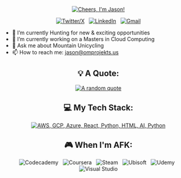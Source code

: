<div align="center">

[![Cheers, I'm Jason!](assets/header.gif)](https://github.com/OldManProjekts)

[![Twitter/X](https://skillicons.dev/icons?i=discord)](https://discordapp.com/users/228172059623030785) &nbsp;
[![LinkedIn](https://skillicons.dev/icons?i=linkedin)](https://www.linkedin.com/in/jason-dominic-pmp-lssbb/) &nbsp;
[![Gmail](https://skillicons.dev/icons?i=gmail)](mailto:jadomini@gmail.com?subject=Cheers%20Jason,%20From%20Github)

</div>

- 🔭 I’m currently Hunting for new & exciting opportunities
- 🌱 I’m currently working on a Masters in Cloud Computing
- 💬 Ask me about Mountain Unicycling
- 📫 How to reach me: jason@omprojekts.us

<div align="center">

## 💡 A Quote:

[![A random quote](https://quotes-github-readme.vercel.app/api?type=horizontal&theme=dark)](https://github.com/piyushsuthar/github-readme-quotes)

## 💻 My Tech Stack:

[![AWS, GCP, Azure, React, Python, HTML, AI, Python](https://skillicons.dev/icons?i=next,fortran,nodejs,cobol,ts,aws,gcp,azure,react,html,ai,py)](https://skillicons.dev)


## 🎮 When I'm AFK:

![Codecademy](https://img.shields.io/badge/Codecademy-FFF0E5?style=for-the-badge&logo=codecademy&logoColor=1F243A) &nbsp;
![Coursera](https://img.shields.io/badge/Coursera-%230056D2.svg?style=for-the-badge&logo=Coursera&logoColor=white) &nbsp;
![Steam](https://img.shields.io/badge/steam-%23000000.svg?style=for-the-badge&logo=steam&logoColor=white) &nbsp;
![Ubisoft](https://img.shields.io/badge/Ubisoft-%23F5F5F5.svg?style=for-the-badge&logo=Ubisoft&logoColor=black) &nbsp;
![Udemy](https://img.shields.io/badge/Udemy-A435F0?style=for-the-badge&logo=Udemy&logoColor=white) &nbsp;
![Visual Studio](https://img.shields.io/badge/Visual%20Studio-5C2D91.svg?style=for-the-badge&logo=visual-studio&logoColor=white)

</div>
